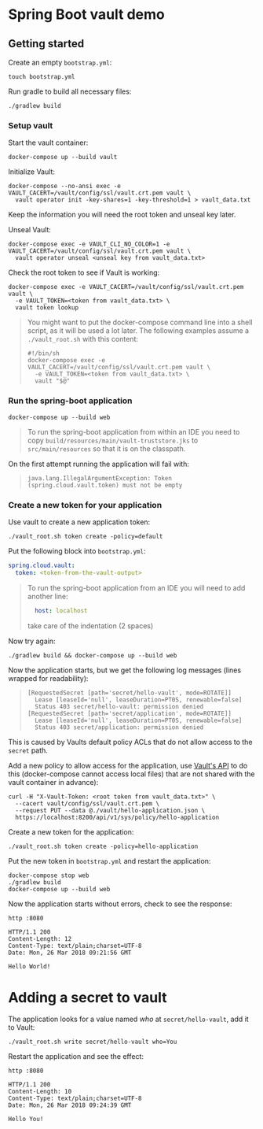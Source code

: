 # Spring Boot vault demo

## Getting started

Create an empty `bootstrap.yml`:

```
touch bootstrap.yml
```

Run gradle to build all necessary files:

```
./gradlew build
```

### Setup vault

Start the vault container:

```
docker-compose up --build vault
```

Initialize Vault:

```
docker-compose --no-ansi exec -e VAULT_CACERT=/vault/config/ssl/vault.crt.pem vault \
  vault operator init -key-shares=1 -key-threshold=1 > vault_data.txt
```

Keep the information you will need the root token and unseal key later.

Unseal Vault:

```
docker-compose exec -e VAULT_CLI_NO_COLOR=1 -e VAULT_CACERT=/vault/config/ssl/vault.crt.pem vault \
  vault operator unseal <unseal key from vault_data.txt>
```

Check the root token to see if Vault is working:

```
docker-compose exec -e VAULT_CACERT=/vault/config/ssl/vault.crt.pem vault \
  -e VAULT_TOKEN=<token from vault_data.txt> \
  vault token lookup
```

> You might want to put the docker-compose command line into a shell script, as it will be used a lot later. The
> following examples assume a `./vault_root.sh` with this content:
>
> ```
> #!/bin/sh
> docker-compose exec -e VAULT_CACERT=/vault/config/ssl/vault.crt.pem vault \
>   -e VAULT_TOKEN=<token from vault_data.txt> \
>   vault "$@"
> 
> ```

### Run the spring-boot application

```
docker-compose up --build web
```

> To run the spring-boot application from within an IDE you need to copy `build/resources/main/vault-truststore.jks`
> to `src/main/resources` so that it is on the classpath.

On the first attempt running the application will fail with:

> `java.lang.IllegalArgumentException: Token (spring.cloud.vault.token) must not be empty`

### Create a new token for your application

Use vault to create a new application token:

```
./vault_root.sh token create -policy=default
```

Put the following block into `bootstrap.yml`:

```yaml
spring.cloud.vault:
  token: <token-from-the-vault-output>
```

> To run the spring-boot application from an IDE you will need to add another line:
>
> ```yaml
>   host: localhost
> ```
>
> take care of the indentation (2 spaces)

Now try again:

```
./gradlew build && docker-compose up --build web
```

Now the application starts, but we get the following log messages (lines wrapped for readability):

> ```
> [RequestedSecret [path='secret/hello-vault', mode=ROTATE]]
>   Lease [leaseId='null', leaseDuration=PT0S, renewable=false]
>   Status 403 secret/hello-vault: permission denied
> [RequestedSecret [path='secret/application', mode=ROTATE]]
>   Lease [leaseId='null', leaseDuration=PT0S, renewable=false] 
>   Status 403 secret/application: permission denied
> ```

This is caused by Vaults default policy ACLs that do not allow access to the `secret` path.

Add a new policy to allow access for the application, use [Vault's API]() to do this (docker-compose cannot access local
files) that are not shared with the vault container in advance):

```
curl -H "X-Vault-Token: <root token from vault_data.txt>" \
  --cacert vault/config/ssl/vault.crt.pem \
  --request PUT --data @./vault/hello-application.json \
  https://localhost:8200/api/v1/sys/policy/hello-application 
```

Create a new token for the application:

```
./vault_root.sh token create -policy=hello-application
```

Put the new token in `bootstrap.yml` and restart the application:

```
docker-compose stop web
./gradlew build
docker-compose up --build web
```

Now the application starts without errors, check to see the response:

```
http :8080

HTTP/1.1 200 
Content-Length: 12
Content-Type: text/plain;charset=UTF-8
Date: Mon, 26 Mar 2018 09:21:56 GMT

Hello World!
```

# Adding a secret to vault

The application looks for a value named *who* at `secret/hello-vault`, add it to Vault:

```
./vault_root.sh write secret/hello-vault who=You
```

Restart the application and see the effect:

```
http :8080

HTTP/1.1 200 
Content-Length: 10
Content-Type: text/plain;charset=UTF-8
Date: Mon, 26 Mar 2018 09:24:39 GMT

Hello You!
```